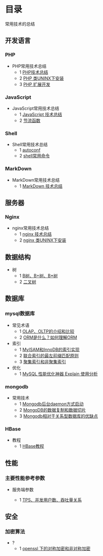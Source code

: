 # 目录
常用技术的总结

## 开发语言

### PHP

- PHP常用技术总结
    - 1 [PHP技术总结](./php/summary.md)
    - 2 [PHP 类UNINX下安装](./php/php_install.md)
    - 3 [PHP 扩展开发](./php/PHP_extend.md)

### JavaScript

- JavaScript常用技术总结
    - 1 [JavaScript 技术总结](./javascript/summary.md)
    - 2 [节流函数](./javascript/throttle.md)

### Shell

- Shell常用技术总结
    - 1 [autoconf](./shell/autoconf_summary.md)
    - 2 [shell常用命令](./shell/shell_summary.md)

### MarkDown

- MarkDown常用技术总结
    - 1 [MarkDown 技术总结](./markdown/markdown_sumary.md)


## 服务器

### Nginx

- nginx常用技术总结
    - 1 [nginx 技术总结](./nginx/summary.md)
    - 2 [nginx 类UNINX下安装](./nginx/nginx_install.md)

 
## 数据结构

- 树
    - 1 [B树、B+树、B*树](https://www.jianshu.com/p/db226e0196b4)
    - 2 [二叉树](https://juejin.im/entry/596aad4a6fb9a06b9b73c33f)

## 数据库

### mysql数据库

- 常见术语  
    - 1 [OLAP、OLTP的介绍和比较](https://www.cnblogs.com/hhandbibi/p/7118740.html)
    - 2 [ORM是什么？如何理解ORM](https://www.cnblogs.com/huanhang/p/6054908.html)
- 索引
    - 1 [MyISAM和InnoDB的索引实现](https://www.cnblogs.com/zlcxbb/p/5757245.html)
    - 2 [联合索引的最左前缀匹配原则](https://www.jianshu.com/p/b7911e0394b0)
    - 3 [聚集索引和非聚集索引](http://www.cnblogs.com/aspnethot/articles/1504082.html)
- 优化
    - 1 [MySQL 性能优化神器 Explain 使用分析](https://segmentfault.com/a/1190000008131735#articleHeader5)
    
### mongodb

- 常用技术
    - 1 [Mongodb后台daemon方式启动](http://chenzhou123520.iteye.com/blog/1634676)
    - 2 [MongoDB的数据复制和数据切片](http://blog.51cto.com/ljbaby/1696180)
    - 3 [Mongodb相对于关系型数据库的优缺点](http://mxdxm.iteye.com/blog/2093603)
    
### HBase

- 教程
    - 1 [HBase教程](https://www.yiibai.com/hbase/hbase_architecture.html)

## 性能

### 主要性能参考参数

- 服务端参数

    - 1 [TPS、并发用户数、吞吐量关系](https://www.cnblogs.com/zhengah/p/4532156.html)

## 安全

### 加密算法

- ?
    - 1 [openssl 下的对称加密和非对称加密](https://www.cnblogs.com/fxyy/p/8868351.html)
    

